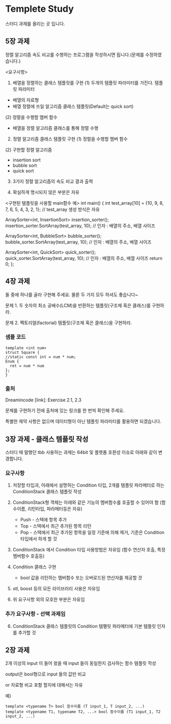 ﻿# Templete Study

스터디 과제를 올리는 곳 입니다.

## 5장 과제
정렬 알고리즘 속도 비교를 수행하는 프로그램을 작성하시면 됩니다.(문제를 수정하였습니다.)

<요구사항>
1. 배열을 정렬하는 클래스 템플릿를 구현
(1) 두개의 템플릿 파라미터를 가진다. 
  템플릿 파라미터
  - 배열의 자료형
  - 배열 정렬에 쓰일 알고리즘 클래스 템플릿(Default는 quick sort)

(2) 정렬을 수행할 멤버 함수
  - 배열을 정렬 알고리즘 클래스를 통해 정렬 수행

2. 정렬 알고리즘 클래스 템플릿 구현
(1) 정렬을 수행할 멤버 함수

(2) 구현할 정렬 알고리즘 
  - insertion sort
  - bubble sort
  - quick sort

3. 3가지 정렬 알고리즘의 속도 비교 결과 출력

4. 확실하게 명시되지 않은 부분은 자유


<구현된 템플릿을 사용할 main함수 예>
int main() {
  int test_array[10] = {10, 9, 8, 7, 6, 5, 4, 3, 2, 1}; // test_array 생성 방식은 자유
  
  ArraySorter<int, InsertionSort> insertion_sorter();
  insertion_sorter.SortArray(test_array, 10); // 인자 : 배열의 주소, 배열 사이즈

  ArraySorter<int, BubbleSort> bubble_sorter();
  bubble_sorter.SortArray(test_array, 10); // 인자 : 배열의 주소, 배열 사이즈

  ArraySorter<int, QuickSort> quick_sorter();
  quick_sorter.SortArray(test_array, 10); // 인자 : 배열의 주소, 배열 사이즈
  return 0;
};


## 4장 과제

둘 중에 하나를 골라 구현해 주세요. 물론 두 가지 모두 하셔도 좋습니다~

문제 1. 두 숫자의 최소 공배수(LCM)을 반환하는 템플릿(구조체 혹은 클래스)를 구현하라.

문제 2. 팩토리얼(factorial) 템플릿(구조체 혹은 클래스)을 구현하라.

### 샘플 코드
	template <int num>
	struct Square {
	//static const int = num * num;
	Enum {
	  ret = num * num
	};
	}

### 출처
Dreamincode [link]: Exercise 2.1, 2.3 

문제를 구현하기 전에 출처에 있는 링크를 한 번씩 확인해 주세요.

특별한 제약 사항은 없으며 데이터형이 아닌 템플릿 파라미터를 활용하면 되겠습니다.


## 3장 과제 - 클래스 템플릿 작성

스터디 때 말했던 tbb 사용하는 과제는 64bit 및 플랫폼 호환성 이슈로 아래와 같이 변경합니다.

### 요구사항

1. 저장할 타입과, 아래에서 설명하는 Condition 타입, 2개를 템플릿 파라메터로 하는 ConditionStack 클래스 템플릿 작성

2. ConditionStack형 객체는 아래와 같은 기능의 멤버함수를 호출할 수 있어야 함 (함수이름, 리턴타입, 파라메터등은 자유)
    *  Push - 스택에 항목 추가
    *  Top - 스텍에서 최근 추가된 항목 리턴
    *  Pop - 스택에서 최근 추가된 항목을 일정 기준에 의해 제거, 기준은 Condition 타입에서 하게 할 것

3. ConditionStack 에서 Condition 타입 사용방법은 자유임 (함수 연산자 호출, 특정 멤버함수 호출등)

4. Condition 클래스 구현
    *  bool 값을 리턴하는 멤버함수 또는 오버로드된 연산자를 제공할 것

5. stl, boost 등의 모든 라이브러리 사용은 자유임

6. 위 요구사항 외의 모호한 부분은 자유임

### 추가 요구사항 - 선택 과제임

6. ConditionStack 클래스 템플릿의 Condition 템펠릿 파라메터에 기본 템플릿 인자를 추가할 것



## 2장 과제

2개 이상의 input 이 들어 왔을 때 input 들이 동일한지 검사하는 함수 템플릿 작성

output은 bool형으로 input 들의 값만 비교

or 자료형 비교 포함 할지에 대해서는 자유

예)

	template <typename T> bool 함수이름 (T input_1, T input_2, ...)
	template <typename T1, typename T2, ...> bool 함수이름 (T1 input_1, T2 input_2, ...)






